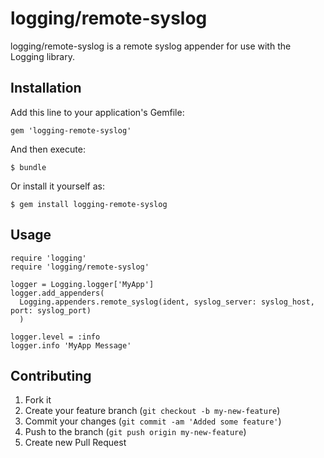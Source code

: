 # logging/remote-syslog

logging/remote-syslog is a remote syslog appender for use with the Logging library.

## Installation

Add this line to your application's Gemfile:

    gem 'logging-remote-syslog'

And then execute:

    $ bundle

Or install it yourself as:

    $ gem install logging-remote-syslog

## Usage

```
require 'logging'
require 'logging/remote-syslog'

logger = Logging.logger['MyApp']
logger.add_appenders(
  Logging.appenders.remote_syslog(ident, syslog_server: syslog_host, port: syslog_port)
  )

logger.level = :info
logger.info 'MyApp Message'

```

## Contributing

1. Fork it
2. Create your feature branch (`git checkout -b my-new-feature`)
3. Commit your changes (`git commit -am 'Added some feature'`)
4. Push to the branch (`git push origin my-new-feature`)
5. Create new Pull Request
